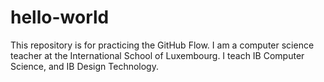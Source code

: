 # hello-world
This repository is for practicing the GitHub Flow.
I am a computer science teacher at the International School of Luxembourg.  I teach IB Computer Science,  and IB Design Technology.  
